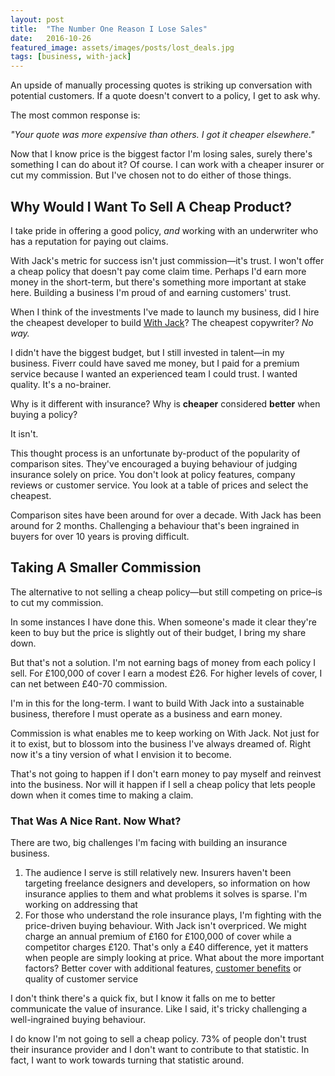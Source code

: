 ```yaml
---
layout: post
title:  "The Number One Reason I Lose Sales"
date:   2016-10-26
featured_image: assets/images/posts/lost_deals.jpg
tags: [business, with-jack]
---
```


An upside of manually processing quotes is striking up conversation with potential customers. If a quote doesn't convert to a policy, I get to ask why.

The most common response is:

_"Your quote was more expensive than others. I got it cheaper elsewhere."_

Now that I know price is the biggest factor I'm losing sales, surely there's something I can do about it? Of course. I can work with a cheaper insurer or cut my commission. But I've chosen not to do either of those things.

## Why Would I Want To Sell A Cheap Product?

I take pride in offering a good policy, _and_ working with an underwriter who has a reputation for paying out claims.

With Jack's metric for success isn't just commission—it's trust. I won't offer a cheap policy that doesn't pay come claim time. Perhaps I'd earn more money in the short-term, but there's something more important at stake here. Building a business I'm proud of and earning customers' trust.

When I think of the investments I've made to launch my business, did I hire the cheapest developer to build <a href="https://withjack.co.uk">With Jack</a>? The cheapest copywriter? _No way._

I didn't have the biggest budget, but I still invested in talent—in my business. Fiverr could have saved me money, but I paid for a premium service because I wanted an experienced team I could trust. I wanted quality. It's a no-brainer.

Why is it different with insurance? Why is __cheaper__ considered __better__ when buying a policy?

It isn't.

This thought process is an unfortunate by-product of the popularity of comparison sites. They've encouraged a buying behaviour of judging insurance solely on price. You don't look at policy features, company reviews or customer service. You look at a table of prices and select the cheapest.

Comparison sites have been around for over a decade. With Jack has been around for 2 months. Challenging a behaviour that's been ingrained in buyers for over 10 years is proving difficult.

## Taking A Smaller Commission

The alternative to not selling a cheap policy—but still competing on price–is to cut my commission.

In some instances I have done this. When someone's made it clear they're keen to buy but the price is slightly out of their budget, I bring my share down.

But that's not a solution. I'm not earning bags of money from each policy I sell. For £100,000 of cover I earn a modest £26. For higher levels of cover, I can net between £40-70 commission.

I'm in this for the long-term. I want to build With Jack into a sustainable business, therefore I must operate as a business and earn money.

Commission is what enables me to keep working on With Jack. Not just for it to exist, but to blossom into the business I've always dreamed of. Right now it's a tiny version of what I envision it to become.

That's not going to happen if I don't earn money to pay myself and reinvest into the business. Nor will it happen if I sell a cheap policy that lets people down when it comes time to making a claim.

### That Was A Nice Rant. Now What?

There are two, big challenges I'm facing with building an insurance business.

1. The audience I serve is still relatively new. Insurers haven't been targeting freelance designers and developers, so information on how insurance applies to them and what problems it solves is sparse. I'm working on addressing that
2. For those who understand the role insurance plays, I'm fighting with the price-driven buying behaviour. With Jack isn't overpriced. We might charge an annual premium of £160 for £100,000 of cover while a competitor charges £120. That's only a £40 difference, yet it matters when people are simply looking at price. What about the more important factors? Better cover with additional features, <a href="http://withjack.co.uk/benefits">customer benefits</a> or quality of customer service

I don't think there's a quick fix, but I know it falls on me to better communicate the value of insurance. Like I said, it's tricky challenging a well-ingrained buying behaviour.

I do know I'm not going to sell a cheap policy. 73% of people don't trust their insurance provider and I don't want to contribute to that statistic. In fact, I want to work towards turning that statistic around.